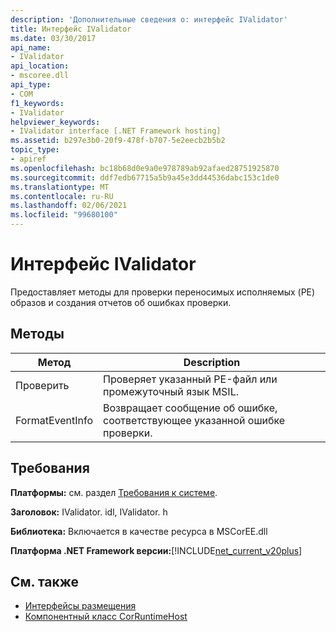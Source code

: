 ```yaml
---
description: 'Дополнительные сведения о: интерфейс IValidator'
title: Интерфейс IValidator
ms.date: 03/30/2017
api_name:
- IValidator
api_location:
- mscoree.dll
api_type:
- COM
f1_keywords:
- IValidator
helpviewer_keywords:
- IValidator interface [.NET Framework hosting]
ms.assetid: b297e3b0-20f9-478f-b707-5e2eecb2b5b2
topic_type:
- apiref
ms.openlocfilehash: bc18b68d0e9a0e978789ab92afaed28751925870
ms.sourcegitcommit: ddf7edb67715a5b9a45e3dd44536dabc153c1de0
ms.translationtype: MT
ms.contentlocale: ru-RU
ms.lasthandoff: 02/06/2021
ms.locfileid: "99680100"
---
```

# <a name="ivalidator-interface"></a>Интерфейс IValidator

Предоставляет методы для проверки переносимых исполняемых (PE) образов и создания отчетов об ошибках проверки.  
  
## <a name="methods"></a>Методы  
  
|Метод|Description|  
|------------|-----------------|  
|Проверить|Проверяет указанный PE-файл или промежуточный язык MSIL.|  
|FormatEventInfo|Возвращает сообщение об ошибке, соответствующее указанной ошибке проверки.|  
  
## <a name="requirements"></a>Требования  

 **Платформы:** см. раздел [Требования к системе](../../get-started/system-requirements.md).  
  
 **Заголовок:** IValidator. idl, IValidator. h  
  
 **Библиотека:** Включается в качестве ресурса в MSCorEE.dll  
  
 **Платформа .NET Framework версии:**[!INCLUDE[net_current_v20plus](../../../../includes/net-current-v20plus-md.md)]  
  
## <a name="see-also"></a>См. также

- [Интерфейсы размещения](hosting-interfaces.md)
- [Компонентный класс CorRuntimeHost](corruntimehost-coclass.md)
